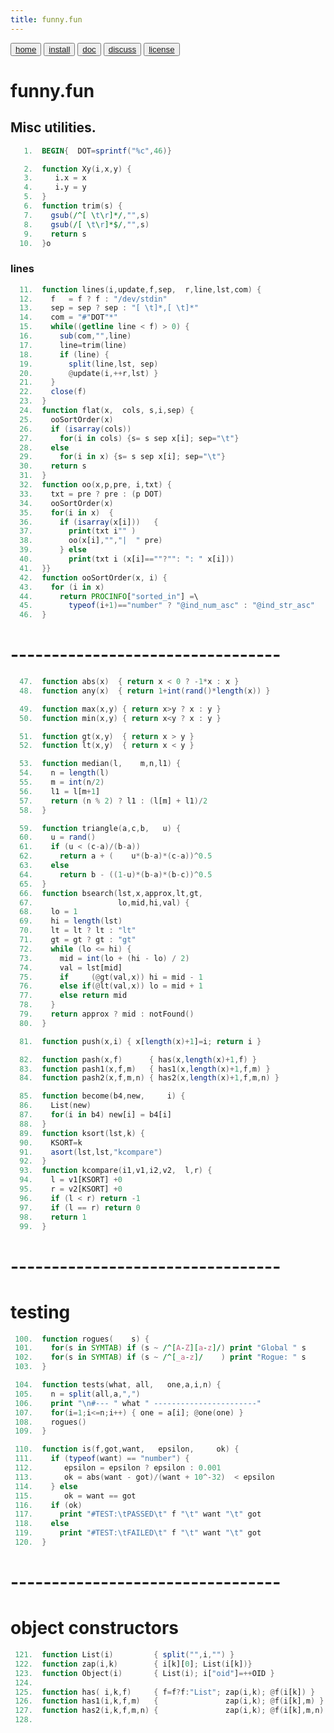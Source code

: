 ```yaml
---
title: funny.fun
---
```


<button class="button button1"><a href="/fun/index">home</a></button>   <button class="button button2"><a href="/fun/INSTALL">install</a></button>   <button class="button button1"><a href="/fun/ABOUT">doc</a></button>   <button class="button button2"><a href="http://github.com/timm/fun/issues">discuss</a></button>    <button class="button button1"><a href="/fun/LICENSE">license</a></button> <br>



# funny.fun
## Misc utilities.

```awk
   1.  BEGIN{  DOT=sprintf("%c",46)}
```

```awk
   2.  function Xy(i,x,y) {
   3.     i.x = x
   4.     i.y = y
   5.  }
   6.  function trim(s) {
   7.    gsub(/^[ \t\r]*/,"",s)
   8.    gsub(/[ \t\r]*$/,"",s)
   9.    return s
  10.  }o
```

### lines

```awk
  11.  function lines(i,update,f,sep,  r,line,lst,com) {
  12.    f   = f ? f : "/dev/stdin"
  13.    sep = sep ? sep : "[ \t]*,[ \t]*"
  14.    com = "#"DOT"*"
  15.    while((getline line < f) > 0) {
  16.      sub(com,"",line)
  17.      line=trim(line)
  18.      if (line) { 
  19.        split(line,lst, sep)
  20.        @update(i,++r,lst) }
  21.    }
  22.    close(f)
  23.  } 
  24.  function flat(x,  cols, s,i,sep) {
  25.    ooSortOrder(x)
  26.    if (isarray(cols)) 
  27.      for(i in cols) {s= s sep x[i]; sep="\t"}
  28.    else
  29.      for(i in x) {s= s sep x[i]; sep="\t"}
  30.    return s
  31.  }
  32.  function oo(x,p,pre, i,txt) {
  33.    txt = pre ? pre : (p DOT)
  34.    ooSortOrder(x)
  35.    for(i in x)  {
  36.      if (isarray(x[i]))   {
  37.        print(txt i"" )
  38.        oo(x[i],"","|  " pre)
  39.      } else
  40.        print(txt i (x[i]==""?"": ": " x[i]))
  41.  }}
  42.  function ooSortOrder(x, i) {
  43.    for (i in x)
  44.      return PROCINFO["sorted_in"] =\
  45.        typeof(i+1)=="number" ? "@ind_num_asc" : "@ind_str_asc"
  46.  }
```
# ---------------------------------
```awk
  47.  function abs(x)  { return x < 0 ? -1*x : x }
  48.  function any(x)  { return 1+int(rand()*length(x)) }
```

```awk
  49.  function max(x,y) { return x>y ? x : y }
  50.  function min(x,y) { return x<y ? x : y }
```

```awk
  51.  function gt(x,y)  { return x > y }
  52.  function lt(x,y)  { return x < y }
```

```awk
  53.  function median(l,    m,n,l1) {
  54.    n = length(l)
  55.    m = int(n/2)
  56.    l1 = l[m+1]
  57.    return (n % 2) ? l1 : (l[m] + l1)/2
  58.  }
```

```awk
  59.  function triangle(a,c,b,   u) {
  60.    u = rand()
  61.    if (u < (c-a)/(b-a))
  62.      return a + (    u*(b-a)*(c-a))^0.5
  63.    else
  64.      return b - ((1-u)*(b-a)*(b-c))^0.5
  65.  }
  66.  function bsearch(lst,x,approx,lt,gt,
  67.                   lo,mid,hi,val) {
  68.    lo = 1
  69.    hi = length(lst)
  70.    lt = lt ? lt : "lt"
  71.    gt = gt ? gt : "gt"
  72.    while (lo <= hi) {
  73.      mid = int(lo + (hi - lo) / 2)
  74.      val = lst[mid]
  75.      if     (@gt(val,x)) hi = mid - 1
  76.      else if(@lt(val,x)) lo = mid + 1
  77.      else return mid
  78.    }
  79.    return approx ? mid : notFound()
  80.  }
```


```awk
  81.  function push(x,i) { x[length(x)+1]=i; return i }
```

```awk
  82.  function pash(x,f)      { has(x,length(x)+1,f) }
  83.  function pash1(x,f,m)   { has1(x,length(x)+1,f,m) }
  84.  function pash2(x,f,m,n) { has2(x,length(x)+1,f,m,n) }
```

```awk
  85.  function become(b4,new,     i) {
  86.    List(new)
  87.    for(i in b4) new[i] = b4[i]
  88.  }
  89.  function ksort(lst,k) {
  90.    KSORT=k
  91.    asort(lst,lst,"kcompare")
  92.  }
  93.  function kcompare(i1,v1,i2,v2,  l,r) {
  94.    l = v1[KSORT] +0
  95.    r = v2[KSORT] +0
  96.    if (l < r) return -1
  97.    if (l == r) return 0
  98.    return 1
  99.  }  
```
# ---------------------------------
# testing
```awk
 100.  function rogues(    s) {
 101.    for(s in SYMTAB) if (s ~ /^[A-Z][a-z]/) print "Global " s
 102.    for(s in SYMTAB) if (s ~ /^[_a-z]/    ) print "Rogue: " s
 103.  }
```

```awk
 104.  function tests(what, all,   one,a,i,n) {
 105.    n = split(all,a,",")
 106.    print "\n#--- " what " -----------------------"
 107.    for(i=1;i<=n;i++) { one = a[i]; @one(one) }
 108.    rogues()
 109.  }
```

```awk
 110.  function is(f,got,want,   epsilon,     ok) {
 111.    if (typeof(want) == "number") {
 112.       epsilon = epsilon ? epsilon : 0.001
 113.       ok = abs(want - got)/(want + 10^-32)  < epsilon
 114.    } else
 115.       ok = want == got
 116.    if (ok) 
 117.      print "#TEST:\tPASSED\t" f "\t" want "\t" got 
 118.    else 
 119.      print "#TEST:\tFAILED\t" f "\t" want "\t" got 
 120.  }
```

# ---------------------------------
# object constructors
```awk
 121.  function List(i)         { split("",i,"") }
 122.  function zap(i,k)        { i[k][0]; List(i[k])} 
 123.  function Object(i)       { List(i); i["oid"]=++OID }
 124.  
 125.  function has( i,k,f)     { f=f?f:"List"; zap(i,k); @f(i[k]) }
 126.  function has1(i,k,f,m)   {               zap(i,k); @f(i[k],m) }
 127.  function has2(i,k,f,m,n) {               zap(i,k); @f(i[k],m,n) }
 128.  
```

